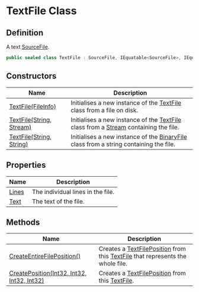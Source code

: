 # TextFile Class
## Definition

A text [SourceFile](MrKWatkins.Ast.Position.SourceFile.md).

```c#
public sealed class TextFile : SourceFile, IEquatable<SourceFile>, IEqualityOperators<SourceFile, SourceFile, Boolean>
```

## Constructors

| Name | Description |
| ---- | ----------- |
| [TextFile(FileInfo)](MrKWatkins.Ast.Position.TextFile.-ctor.md#mrkwatkins-ast-position-textfile-ctor(system-io-fileinfo)) | Initialises a new instance of the [TextFile](MrKWatkins.Ast.Position.TextFile.md) class from a file on disk. |
| [TextFile(String, Stream)](MrKWatkins.Ast.Position.TextFile.-ctor.md#mrkwatkins-ast-position-textfile-ctor(system-string-system-io-stream)) | Initialises a new instance of the [TextFile](MrKWatkins.Ast.Position.TextFile.md) class from a [Stream](https://learn.microsoft.com/en-gb/dotnet/api/System.IO.Stream) containing the file. |
| [TextFile(String, String)](MrKWatkins.Ast.Position.TextFile.-ctor.md#mrkwatkins-ast-position-textfile-ctor(system-string-system-string)) | Initialises a new instance of the [BinaryFile](MrKWatkins.Ast.Position.BinaryFile.md) class from a string containing the file. |

## Properties

| Name | Description |
| ---- | ----------- |
| [Lines](MrKWatkins.Ast.Position.TextFile.Lines.md) | The individual lines in the file. |
| [Text](MrKWatkins.Ast.Position.TextFile.Text.md) | The text of the file. |

## Methods

| Name | Description |
| ---- | ----------- |
| [CreateEntireFilePosition()](MrKWatkins.Ast.Position.TextFile.CreateEntireFilePosition.md) | Creates a [TextFilePosition](MrKWatkins.Ast.Position.TextFilePosition.md) from this [TextFile](MrKWatkins.Ast.Position.TextFile.md) that represents the whole file. |
| [CreatePosition(Int32, Int32, Int32, Int32)](MrKWatkins.Ast.Position.TextFile.CreatePosition.md) | Creates a [TextFilePosition](MrKWatkins.Ast.Position.TextFilePosition.md) from this [TextFile](MrKWatkins.Ast.Position.TextFile.md). |

